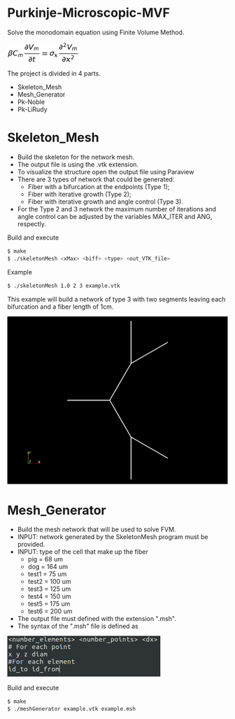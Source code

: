 # Purkinje-Microscopic-MVF

Solve the monodomain equation using Finite Volume Method. 

![Monodomain equation](img/monodomain.jpg)

The project is divided in 4 parts.

- Skeleton_Mesh
- Mesh_Generator
- Pk-Noble
- Pk-LiRudy

# Skeleton_Mesh

- Build the skeleton for the network mesh.
- The output file is using the .vtk extension.
- To visualize the structure open the output file using Paraview
- There are 3 types of network that could be generated:
  - Fiber with a bifurcation at the endpoints (Type 1);
  - Fiber with iterative growth (Type 2);
  - Fiber with iterative growth and angle control (Type 3). 
- For the Type 2 and 3 network the maximum number of iterations and angle control can be adjusted by the variables MAX_ITER and ANG, respectly.

Build and execute

```sh
$ make
$ ./skeletonMesh <xMax> <biff> <type> <out_VTK_file>
```

Example
```sh
$ ./skeletonMesh 1.0 2 3 example.vtk
```
This example will build a network of type 3 with two segments leaving each bifurcation and a fiber length of 1cm.

![Generated network](img/net1.png)

# Mesh_Generator

  - Build the mesh network that will be used to solve FVM.
  - INPUT: network generated by the SkeletonMesh program must be provided.
  - INPUT: type of the cell that make up the fiber
    - pig = 68 um
    - dog = 164 um
    - test1 = 75 um
    - test2 = 100 um
    - test3 = 125 um
    - test4 = 150 um
    - test5 = 175 um
    - test6 = 200 um
  - The output file must defined with the extension ".msh".
  - The syntax of the ".msh" file is defined as

![Generated network](img/mesh_structure.png)

Build and execute
```sh
$ make
$ ./meshGenerator example.vtk example.msh
```
